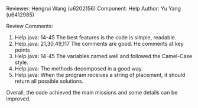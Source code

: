 Reviewer: Hengrui Wang (u6202156)
Component: Help
Author:  Yu Yang (u6412985)

Review Comments:

1. Help.java: 14-45 The best features is the code is simple, readable.
2. Help.java: 21,30,49,117 The comments are good. He comments at key points
3. Help.java: 14-45 The variables named well and followed the Camel-Case style.
4. Help.java: The methods decomposed in a good way.
5. Help.java: When the program receives a string of placement, it should return all possible solutions. 

Overall, the code achieved the main missions and some details can be improved.

